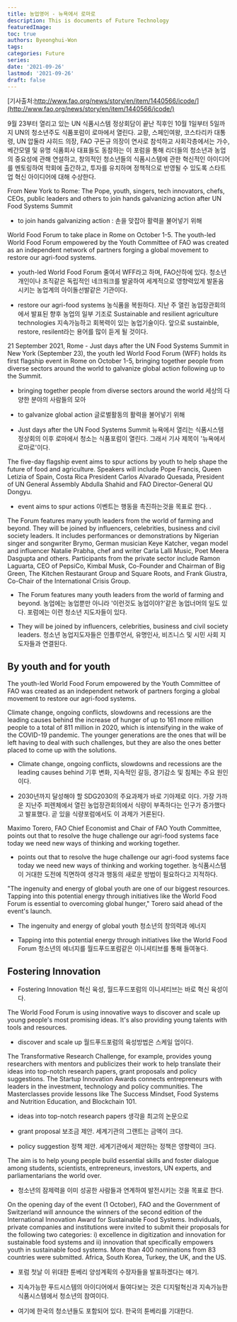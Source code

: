 ```yaml
---
title: 농업영어 - 뉴욕에서 로마로
description: This is documents of Future Technology
featuredImage: 
toc: true
authors: Byeonghui-Won
tags:
categories: Future
series: 
date: '2021-09-26'
lastmod: '2021-09-26'
draft: false
---
```


[기사출처:http://www.fao.org/news/story/en/item/1440566/icode/](http://www.fao.org/news/story/en/item/1440566/icode/)

9월 23부터 열리고 있는 UN 식품시스템 정상회담이 끝난 직후인 10월 1일부터 5일까지 UN의 청소년주도 식품포럼이 로마에서 열린다. 교황, 스페인여왕, 코스타리카 대통령, UN 압둘라 샤히드 의장, FAO 구돈규 의장이 연사로 참석하고 사회각층에서는 가수, 베간모델 및 유명 식품회사 대표들도 동참하는 이 포럼을 통해 리더들의 청소년과 농업의 중요성에 관해 연설하고, 창의적인 청소년들의 식품시스템에 관한 혁신적인 아이디어를 멘토링하여 학회에 출간하고, 투자를 유치하며 정책적으로 반영될 수 있도록 스타트업 혁신 아이디어에 대해 수상한다. 

From New York to Rome: The Pope, youth, singers, tech innovators, chefs, CEOs, public leaders and others to join hands galvanizing action after UN Food Systems Summit

+ to join hands galvanizing action : 손을 맞잡아 활력을 불어넣기 위해

World Food Forum to take place in Rome on October 1-5. The youth-led World Food Forum empowered by the Youth Committee of FAO was created as an independent network of partners forging a global movement to restore our agri-food systems.

+ youth-led World Food Forum 줄여서 WFF라고 하며, FAO산하에 있다. 청소년개인이나 조직같은 독립적인 네크워크를 발굴하여 세계적으로 영향력있게 발돋움 시키는 농업계의 아이돌선발같은 기관이다. 

+ restore our agri-food systems  농식품을 복원하다. 지난 주 열린 농업장관회의에서 발표된 향후 농업의 일부 기조로 Sustainable and resilient agriculture technologies 지속가능하고 회복력이 있는 농업기술이다. 앞으로 sustainble, restore, resilent라는 용어를 많이 듣게 될 것이다. 

21 September 2021, Rome - Just days after the UN Food Systems Summit in New York (September 23), the youth led World Food Forum (WFF) holds its first flagship event in Rome on October 1-5, bringing together people from diverse sectors around the world to galvanize global action following up to the Summit.

+ bringing together people from diverse sectors around the world 세상의 다양한 분야의 사람들의 모아 

+ to galvanize global action 글로벌활동의 활력을 불어넣기 위해

+ Just days after the UN Food Systems Summit 뉴욕에서 열리는 식품시스템 정상회의 이후 로마에서 청소는 식품포럼이 열린다. 그래서 기사 제목이 '뉴욕에서 로마로'이다. 

The five-day flagship event aims to spur actions by youth to help shape the future of food and agriculture. Speakers will include Pope Francis, Queen Letizia of Spain, Costa Rica President Carlos Alvarado Quesada, President of UN General Assembly Abdulla Shahid and FAO Director-General QU Dongyu.

+ event aims to spur actions 이벤트는 행동을 촉진하는것을 목표로 한다. . 

The Forum features many youth leaders from the world of farming and beyond. They will be joined by influencers, celebrities, business and civil society leaders. It includes performances or demonstrations by Nigerian singer and songwriter Brymo, German musician Keye Katcher, vegan model and influencer Natalie Prabha, chef and writer Carla Lalli Music, Poet Meera Dasgupta and others. Participants from the private sector include Ramon Laguarta, CEO of PepsiCo, Kimbal Musk, Co-Founder and Chairman of Big Green, The Kitchen Restaurant Group and Square Roots, and Frank Giustra, Co-Chair of the International Crisis Group.

+ The Forum features many youth leaders from the world of farming and beyond. 농업에는 농업뿐만 아니라 '이런것도 농업이야?'같은 농업너머의 일도 있다. 포럼에는 이런 청소년 지도자들이 있다.

+ They will be joined by influencers, celebrities, business and civil society leaders. 청소년 농업지도자들은 인플루언서, 유명인사, 비즈니스 및 시민 사회 지도자들과 연결된다. 

## By youth and for youth

The youth-led World Food Forum empowered by the Youth Committee of FAO was created as an independent network of partners forging a global movement to restore our agri-food systems.

Climate change, ongoing conflicts, slowdowns and recessions are the leading causes behind the increase of hunger of up to 161 more million people to a total of 811 million in 2020, which is intensifying in the wake of the COVID-19 pandemic. The younger generations are the ones that will be left having to deal with such challenges, but they are also the ones better placed to come up with the solutions.

+ Climate change, ongoing conflicts, slowdowns and recessions are the leading causes behind 기후 변화, 지속적인 갈등, 경기감소 및 침체는 주요 원인이다.

+ 2030년까지 달성해야 할 SDG2030의 주요과제가 바로 기아제로 이다. 가장 가까운 지난주 피렌체에서 열린 농업장관회의에서 식량이 부족하다는 인구가 증가했다고 발표했다. 곧 있을 식량포럼에서도 이 과제가 거론된다. 

Maximo Torero, FAO Chief Economist and Chair of FAO Youth Committee, points out that to resolve the huge challenge our agri-food systems face today we need new ways of thinking and working together.

+ points out that to resolve the huge challenge our agri-food systems face today we need new ways of thinking and working together. 농식품시스템이 거대한 도전에 직면하여 생각과 행동의 새로운 방법이 필요하다고 지적하다. 

"The ingenuity and energy of global youth are one of our biggest resources. Tapping into this potential energy through initiatives like the World Food Forum is essential to overcoming global hunger," Torero said ahead of the event's launch.

+ The ingenuity and energy of global youth 청소년의 창의력과 에너지

+ Tapping into this potential energy through initiatives like the World Food Forum 청소년의 에너지를 월드푸드포럼같은 이니셔티브를 통해 들여놓다. 

## Fostering Innovation 

+ Fostering Innovation 혁신 육성, 월드푸드포럼의 이니셔티브는 바로 혁신 육성이다. 

The World Food Forum is using innovative ways to discover and scale up young people's most promising ideas. It's also providing young talents with tools and resources.

+ discover and scale up 월드푸드포럼의 육성방법은 스케일 업이다. 

The Transformative Research Challenge, for example, provides young researchers with mentors and publicizes their work to help translate their ideas into top-notch research papers, grant proposals and policy suggestions. The Startup Innovation Awards connects entrepreneurs with leaders in the investment, technology and policy communities. The Masterclasses provide lessons like The Success Mindset, Food Systems and Nutrition Education, and Blockchain 101.

+ ideas into top-notch research papers 생각을 최고의 논문으로 

+ grant proposal 보조금 제안. 세계기관의 그랜트는 금액이 크다.

+ policy suggestion 정책 제안. 세계기관에서 제안하는 정책은 영향력이 크다. 

The aim is to help young people build essential skills and foster dialogue among students, scientists, entrepreneurs, investors, UN experts, and parliamentarians the world over.

+ 청소년의 잠제력을 이미 성공한 사람들과 연계하여 발전시키는 것을 목표로 한다. 

On the opening day of the event (1 October), FAO and the Government of Switzerland will announce the winners of the second edition of the International Innovation Award for Sustainable Food Systems. Individuals, private companies and institutions were invited to submit their proposals for the following two categories: i) excellence in digitization and innovation for sustainable food systems and ii) innovation that specifically empowers youth in sustainable food systems. More than 400 nominations from 83 countries were submitted.  Africa, South Korea, Turkey, the UK, and the US.

+ 포럼 첫날 이 위대한 툰베리 양성계획의 수장자들을 발표하겠다는 얘기. 

+ 지속가능한 푸드시스템의 아이디어에서 들여다보는 것은 디지털혁신과 지속가능한 식품시스템에서 청소년의 참여이다. 

+ 여기에 한국의 청소년들도 포함되어 있다. 한국의 툰베리를 기대한다. 

